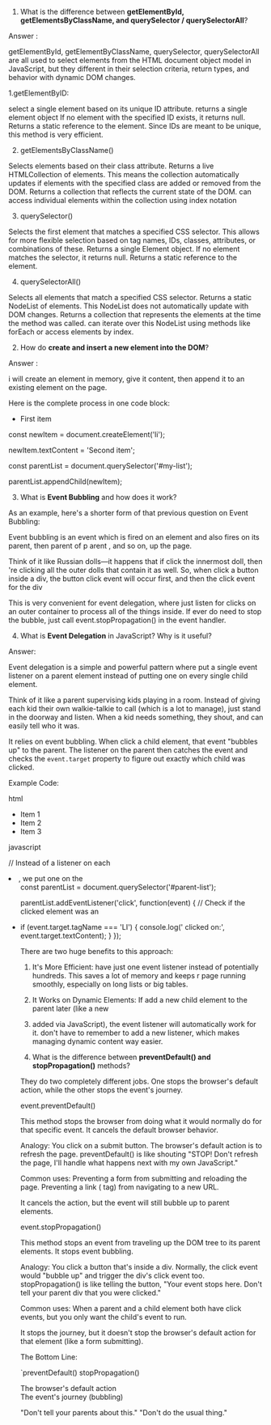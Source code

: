 1. What is the difference between **getElementById, getElementsByClassName, and querySelector / querySelectorAll**?

Answer :

getElementById, getElementByClassName, querySelector, querySelectorAll are all used to select elements from the HTML document object model in JavaScript, but they different in their selection criteria, return types, and behavior with dynamic DOM changes.

1.getElementByID: 

 select a single element based on its unique ID attribute.
returns a single element object If no element with the specified ID exists, it returns null.
Returns a static reference to the element. Since IDs are meant to be unique, this method is very efficient.

2. getElementsByClassName()

Selects elements based on their class attribute.
Returns a live HTMLCollection of elements. 
This means the collection automatically updates if elements with the specified class are added or removed from the DOM.
Returns a collection that reflects the current state of the DOM.
  can access individual elements within the collection using index notation

3. querySelector()

Selects the first element that matches a specified CSS selector.
 This allows for more flexible selection based on tag names, IDs, classes, attributes, or combinations of these.
Returns a single Element object. If no element matches the selector, it returns null.
Returns a static reference to the element.

4. querySelectorAll()

Selects all elements that match a specified CSS selector.
Returns a static NodeList of elements. This NodeList does not automatically update with DOM changes.
 Returns a collection that represents the elements at the time the method was called.  can iterate over this NodeList using methods like forEach or access elements by index.
 
 2. How do  **create and insert a new element into the DOM**?

 Answer : 

 i will create an element in memory, give it content, then append it to an existing element on the page.

Here is the complete process in one code block:

<!-- Let's assume this HTML on page: -->

<ul id="my-list"><li>First item</li></ul>

<!-- 1. Create the new element -->
const newItem = document.createElement('li');

<!--2. Add content to it -->
newItem.textContent = 'Second item';

<!--3. Find the parent element on the page -->
const parentList = document.querySelector('#my-list');

<!--4. Append the new element to the parent -->
parentList.appendChild(newItem);

3. What is **Event Bubbling** and how does it work?

As an example, here's a shorter form of that previous question on Event Bubbling:

Event bubbling is an event which is fired on an element and also fires on its parent, then   parent of p arent , and so on, up the page.

Think of it like Russian dolls—it happens that if  click the innermost doll, then 're clicking all the outer dolls that contain it as well. So, when  click a button inside a  div, the button click event will occur first, and then the click event for the div

This is very convenient for event delegation, where  just listen for clicks on an outer container to process all of the things inside. If  ever do need to stop the bubble, just call event.stopPropagation()  in the event handler.

4. What is **Event Delegation** in JavaScript? Why is it useful?

Answer: 

Event delegation is a simple and powerful pattern where  put a single event listener on a parent element instead of putting one on every single child element.

Think of it like a parent supervising kids playing in a room. Instead of giving each kid their own walkie-talkie to call  (which is a lot to manage),  just stand in the doorway and listen. When a kid needs something, they shout, and  can easily tell who it was.



<!-- How It Works -->

It relies on event bubbling. When  click a child element, that event "bubbles up" to the parent. The listener on the parent then catches the event and checks the `event.target` property to figure out exactly which child was clicked.

Example Code:

html
<ul id="parent-list">
  <li>Item 1</li>
  <li>Item 2</li>
  <li>Item 3</li>
</ul>


javascript

// Instead of a listener on each <li>, we put one on the <ul>
const parentList = document.querySelector('#parent-list');

parentList.addEventListener('click', function(event) {
  // Check if the clicked element was an <li>
  if (event.target.tagName === 'LI') {
    console.log(' clicked on:', event.target.textContent);
  }
});




 <!-- Why It's So Useful -->

There are two huge benefits to this approach:

1.  It's More Efficient:  have just one event listener instead of potentially hundreds. This saves a lot of memory and keeps r page running smoothly, especially on long lists or big tables.

2.  It Works on Dynamic Elements: If  add a new child element to the parent later (like a new <li> added via JavaScript), the event listener will automatically work for it.  don't have to remember to add a new listener, which makes managing dynamic content way easier.



5. What is the difference between **preventDefault() and stopPropagation()** methods?



They do two completely different jobs. One stops the browser's default action, while the other stops the event's journey.


event.preventDefault()

This method stops the browser from doing what it would normally do for that specific event. It cancels the default browser behavior.

Analogy: You click on a submit button. The browser's default action is to refresh the page. preventDefault() is like shouting "STOP! Don't refresh the page, I'll handle what happens next with my own JavaScript."

Common uses:
Preventing a form from submitting and reloading the page.
Preventing a link (<a> tag) from navigating to a new URL.

It cancels the action, but the event will still bubble up to parent elements.


event.stopPropagation()

This method stops an event from traveling up the DOM tree to its parent elements. It stops event bubbling.

Analogy: You click a button that's inside a div. Normally, the click event would "bubble up" and trigger the div's click event too. stopPropagation() is like telling the button, "Your event stops here. Don't tell your parent div that you were clicked."

Common uses:
When a parent and a child element both have click events, but you only want the child's event to run.

It stops the journey, but it doesn't stop the browser's default action for that element (like a form submitting).


The Bottom Line:

  
<!-- Method  -->
`preventDefault() 
stopPropagation()

<!-- What It Stops -->
The browser's default action           
The event's journey (bubbling) 

<!-- In Simple Terms -->

 "Don't tell your parents about this." 
 "Don't do the usual thing." 